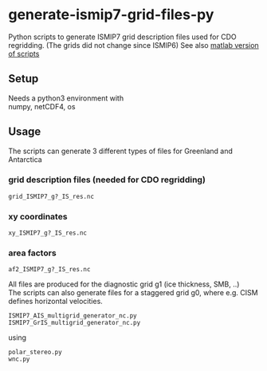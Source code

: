 # generate-ismip7-grid-files-py
Python scripts to generate ISMIP7 grid description files used for CDO regridding. 
(The grids did not change since ISMIP6)
See also [matlab version of scripts](https://github.com/ismip/generate-ismip7-grid-files)

## Setup
Needs a python3 environment with  
numpy, netCDF4, os

## Usage
The scripts can generate 3 different types of files for Greenland and Antarctica

### grid description files (needed for CDO regridding)
  ```grid_ISMIP7_g?_IS_res.nc```
### xy coordinates 
  ```xy_ISMIP7_g?_IS_res.nc```
### area factors 
  ```af2_ISMIP7_g?_IS_res.nc```

All files are produced for the diagnostic grid g1 (ice thickness, SMB, ..)  
The scripts can also generate files for a staggered grid g0, where e.g. CISM defines horizontal velocities.  

  ```ISMIP7_AIS_multigrid_generator_nc.py```  
  ```ISMIP7_GrIS_multigrid_generator_nc.py```  

using  

  ```polar_stereo.py```  
  ```wnc.py```  
